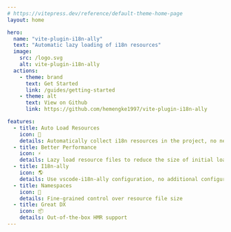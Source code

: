 ```yaml
---
# https://vitepress.dev/reference/default-theme-home-page
layout: home

hero:
  name: "vite-plugin-i18n-ally"
  text: "Automatic lazy loading of i18n resources"
  image:
    src: /logo.svg
    alt: vite-plugin-i18n-ally
  actions:
    - theme: brand
      text: Get Started
      link: /guides/getting-started
    - theme: alt
      text: View on Github
      link: https://github.com/hemengke1997/vite-plugin-i18n-ally

features:
  - title: Auto Load Resources
    icon: 🚀
    details: Automatically collect i18n resources in the project, no need to manually import resource files
  - title: Better Performance
    icon: ⚡️
    details: Lazy load resource files to reduce the size of initial load
  - title: I18n-ally
    icon: 🌎
    details: Use vscode-i18n-ally configuration, no additional configuration needed
  - title: Namespaces
    icon: 📁
    details: Fine-grained control over resource file size
  - title: Great DX
    icon: 📦
    details: Out-of-the-box HMR support
---
```


